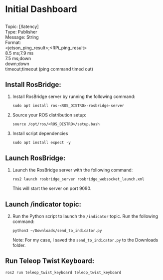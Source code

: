 # Initial Dashboard

##
Topic: [/latency] <br>
Type: Publisher <br>
Message: String <br>
Format: <br>
    <jetson_ping_result>;<RPi_ping_result> <br>
    8.5 ms;7.9 ms <br>
    7.5 ms;down <br>
    down;down <br>
    timeout;timeout (ping command timed out) <br>

## Install RosBridge:
1. Install RosBridge server by running the following command:
    ```shell
    sudo apt install ros-<ROS_DISTRO>-rosbridge-server
    ```
2. Source your ROS distribution setup:
    ```shell
    source /opt/ros/<ROS_DISTRO>/setup.bash
    ```
3. Install script dependencies
    ```shell
    sudo apt install expect -y
    ```

## Launch RosBridge:
1. Launch the RosBridge server with the following command:
    ```shell
    ros2 launch rosbridge_server rosbridge_websocket_launch.xml 
    ```
   This will start the server on port 9090.

## Launch /indicator topic:
2. Run the Python script to launch the `/indicator` topic. Run the following command:
    ```shell
    python3 ~/Downloads/send_to_indicator.py
    ```
   Note: For my case, I saved the `send_to_indicator.py` to the Downloads folder.

## Run Teleop Twist Keyboard:

    ros2 run teleop_twist_keyboard teleop_twist_keyboard




